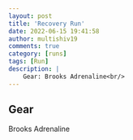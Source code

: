 ```yaml
---
layout: post
title: 'Recovery Run'
date: 2022-06-15 19:41:58
author: multishiv19
comments: true
category: [runs]
tags: [Run]
description: |
    Gear: Brooks Adrenaline<br/>
---
```


## Gear
Brooks Adrenaline



<div width='100%' class='strava-embed-placeholder' data-embed-type='activity' data-embed-id='7311543667'></div>
<script src='https://strava-embeds.com/embed.js'></script>
